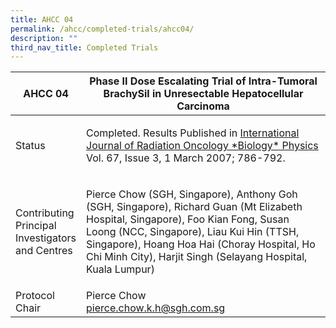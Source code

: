 ```yaml
---
title: AHCC 04
permalink: /ahcc/completed-trials/ahcc04/
description: ""
third_nav_title: Completed Trials
---
```

<table>
   <thead>
      <tr>
         <th width="21%"><strong>AHCC 04</strong></th>
         <th><strong>Phase II Dose Escalating Trial of Intra-Tumoral BrachySil in Unresectable Hepatocellular Carcinoma</strong></th>
      </tr>
   </thead>
   <tbody>
      <tr>
         <td>Status</td>
         <td>
            <p>Completed. Results Published in <u>International Journal of Radiation Oncology *Biology* Physics</u> Vol. 67, Issue 3, 1 March 2007; 786-792.</p>
         </td>
      </tr>
      <tr>
         <td>Contributing Principal Investigators and Centres</td>
         <td>
            <p>Pierce Chow (SGH, Singapore), Anthony Goh (SGH, Singapore), Richard Guan (Mt Elizabeth Hospital, Singapore), Foo Kian Fong, Susan Loong (NCC, Singapore), Liau Kui Hin (TTSH, Singapore), Hoang Hoa Hai (Choray Hospital, Ho Chi Minh City), Harjit Singh (Selayang Hospital, Kuala Lumpur)</p>
         </td>
      </tr>
      <tr>
         <td>Protocol Chair</td>
         <td>Pierce Chow <br> <a href="mailto:pierce.chow.k.h@sgh.com.sg">pierce.chow.k.h@sgh.com.sg</a></td>
      </tr>
   </tbody>
</table>